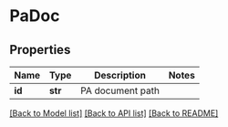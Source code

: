 # PaDoc


## Properties
Name | Type | Description | Notes
------------ | ------------- | ------------- | -------------
**id** | **str** | PA document path | 

[[Back to Model list]](../README.md#documentation-for-models) [[Back to API list]](../README.md#documentation-for-api-endpoints) [[Back to README]](../README.md)


